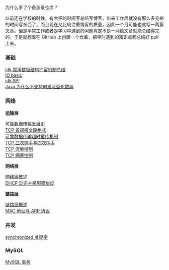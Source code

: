 为什么多了个备忘录仓库？

以前还在学校的时候，有大把的时间写总结写博客，出来工作后就没有那么多充裕的时间写东西了，而且现在又比较注重博客的质量，因此一个月可能也就写一两篇文章。但是平常工作或者是学习中遇到的问题肯定不是一两篇文章就能总结得完的，于是就想着在 GitHub 上创建一个仓库，把平时遇到的知识点都总结好 pull 上来。

### 基础

[jdk 常用数据结构扩容机制总结](基础/jdk%20数据结构扩容总结.md) <br>
[IO basic](基础/IO%20模型.md) <br>
[jdk SPI](基础/jdk%20SPI.md) <br>
[Java 为什么不支持创建泛型化数组](基础/泛型数组.md) <br>

### 网络

**运输层**

[可靠数据传输发展史](网络/运输层-可靠数据传输的发展.md) <br>
[TCP 首部报文段格式](网络/运输层-TCP%20首部报文段.md) <br>
[可靠数据传输超时重传机制](网络/运输层-超时重传机制.md) <br>
[TCP 三次握手与四次挥手](网络/运输层-TCP%20三次握手与四次挥手.md) <br>
[TCP 流量控制](网络/运输层-TCP%20流量控制.md) <br>
[TCP 拥塞控制](网络/运输层-TCP%20拥塞控制.md) <br>

**网络层**

[网络层概述](网络/网络层-网络层概述.md) <br>
[DHCP 动态主机配置协议](网络/网络层-DHCP.md) <br>

**链路层**

[链路层概述](网络/链路层-链路层概述.md) <br>
[MAC 地址与 ARP 协议](网络/链路层-MAC%20地址与%20ARP%20协议.md) <br>

### 并发

[synchronized 关键字](并发/synchronized.md) <br>

### MySQL

[MySQL 事务](mysql/事务.md) <br>

